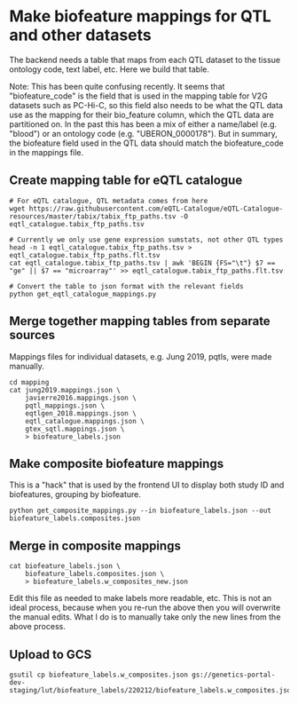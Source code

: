 Make biofeature mappings for QTL and other datasets
===================================================

The backend needs a table that maps from each QTL dataset to the tissue ontology code, text label, etc. Here we build that table.

Note: This has been quite confusing recently. It seems that "biofeature_code" is the field that is used in the mapping table for V2G datasets such as PC-Hi-C, so this field also needs to be what the QTL data use as the mapping for their bio_feature column, which the QTL data are partitioned on. In the past this has been a mix of either a name/label (e.g. "blood") or an ontology code (e.g. "UBERON_0000178").
But in summary, the biofeature field used in the QTL data should match the biofeature_code in the mappings file.

## Create mapping table for eQTL catalogue
```
# For eQTL catalogue, QTL metadata comes from here
wget https://raw.githubusercontent.com/eQTL-Catalogue/eQTL-Catalogue-resources/master/tabix/tabix_ftp_paths.tsv -O eqtl_catalogue.tabix_ftp_paths.tsv

# Currently we only use gene expression sumstats, not other QTL types
head -n 1 eqtl_catalogue.tabix_ftp_paths.tsv > eqtl_catalogue.tabix_ftp_paths.flt.tsv
cat eqtl_catalogue.tabix_ftp_paths.tsv | awk 'BEGIN {FS="\t"} $7 == "ge" || $7 == "microarray"' >> eqtl_catalogue.tabix_ftp_paths.flt.tsv

# Convert the table to json format with the relevant fields
python get_eqtl_catalogue_mappings.py
```

## Merge together mapping tables from separate sources

Mappings files for individual datasets, e.g. Jung 2019, pqtls, were made manually.

```
cd mapping
cat jung2019.mappings.json \
    javierre2016.mappings.json \
    pqtl_mappings.json \
    eqtlgen_2018.mappings.json \
    eqtl_catalogue.mappings.json \
    gtex_sqtl.mappings.json \
    > biofeature_labels.json
```

## Make composite biofeature mappings

This is a "hack" that is used by the frontend UI to display both study ID and biofeatures, grouping by biofeature.
```
python get_composite_mappings.py --in biofeature_labels.json --out biofeature_labels.composites.json
```

## Merge in composite mappings

```
cat biofeature_labels.json \
    biofeature_labels.composites.json \
    > biofeature_labels.w_composites_new.json
```

Edit this file as needed to make labels more readable, etc.
This is not an ideal process, because when you re-run the above then you will overwrite the manual edits.
What I do is to manually take only the new lines from the above process.

## Upload to GCS
```
gsutil cp biofeature_labels.w_composites.json gs://genetics-portal-dev-staging/lut/biofeature_labels/220212/biofeature_labels.w_composites.json
```
